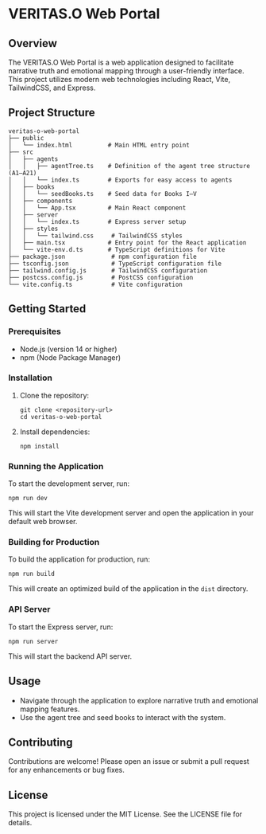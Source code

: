 # VERITAS.O Web Portal

## Overview
The VERITAS.O Web Portal is a web application designed to facilitate narrative truth and emotional mapping through a user-friendly interface. This project utilizes modern web technologies including React, Vite, TailwindCSS, and Express.

## Project Structure
```
veritas-o-web-portal
├── public
│   └── index.html          # Main HTML entry point
├── src
│   ├── agents
│   │   ├── agentTree.ts    # Definition of the agent tree structure (A1–A21)
│   │   └── index.ts        # Exports for easy access to agents
│   ├── books
│   │   └── seedBooks.ts    # Seed data for Books I–V
│   ├── components
│   │   └── App.tsx         # Main React component
│   ├── server
│   │   └── index.ts        # Express server setup
│   ├── styles
│   │   └── tailwind.css     # TailwindCSS styles
│   ├── main.tsx            # Entry point for the React application
│   └── vite-env.d.ts       # TypeScript definitions for Vite
├── package.json             # npm configuration file
├── tsconfig.json            # TypeScript configuration file
├── tailwind.config.js       # TailwindCSS configuration
├── postcss.config.js        # PostCSS configuration
└── vite.config.ts           # Vite configuration
```

## Getting Started

### Prerequisites
- Node.js (version 14 or higher)
- npm (Node Package Manager)

### Installation
1. Clone the repository:
   ```
   git clone <repository-url>
   cd veritas-o-web-portal
   ```

2. Install dependencies:
   ```
   npm install
   ```

### Running the Application
To start the development server, run:
```
npm run dev
```
This will start the Vite development server and open the application in your default web browser.

### Building for Production
To build the application for production, run:
```
npm run build
```
This will create an optimized build of the application in the `dist` directory.

### API Server
To start the Express server, run:
```
npm run server
```
This will start the backend API server.

## Usage
- Navigate through the application to explore narrative truth and emotional mapping features.
- Use the agent tree and seed books to interact with the system.

## Contributing
Contributions are welcome! Please open an issue or submit a pull request for any enhancements or bug fixes.

## License
This project is licensed under the MIT License. See the LICENSE file for details.
